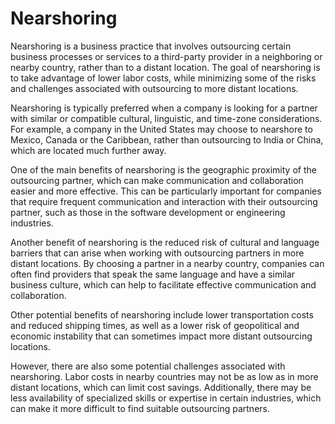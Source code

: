 # Nearshoring

Nearshoring is a business practice that involves outsourcing certain business processes or services to a third-party provider in a neighboring or nearby country, rather than to a distant location. The goal of nearshoring is to take advantage of lower labor costs, while minimizing some of the risks and challenges associated with outsourcing to more distant locations.

Nearshoring is typically preferred when a company is looking for a partner with similar or compatible cultural, linguistic, and time-zone considerations. For example, a company in the United States may choose to nearshore to Mexico, Canada or the Caribbean, rather than outsourcing to India or China, which are located much further away.

One of the main benefits of nearshoring is the geographic proximity of the outsourcing partner, which can make communication and collaboration easier and more effective. This can be particularly important for companies that require frequent communication and interaction with their outsourcing partner, such as those in the software development or engineering industries.

Another benefit of nearshoring is the reduced risk of cultural and language barriers that can arise when working with outsourcing partners in more distant locations. By choosing a partner in a nearby country, companies can often find providers that speak the same language and have a similar business culture, which can help to facilitate effective communication and collaboration.

Other potential benefits of nearshoring include lower transportation costs and reduced shipping times, as well as a lower risk of geopolitical and economic instability that can sometimes impact more distant outsourcing locations.

However, there are also some potential challenges associated with nearshoring. Labor costs in nearby countries may not be as low as in more distant locations, which can limit cost savings. Additionally, there may be less availability of specialized skills or expertise in certain industries, which can make it more difficult to find suitable outsourcing partners.

